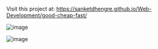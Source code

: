 Visit this project at: https://sanketdhengre.github.io/Web-Development/good-cheap-fast/

![image](https://github.com/SanketDhengre/Web-Development/assets/83276393/ce758495-c664-482d-8325-40a20f1e8e5d)


![image](https://github.com/SanketDhengre/Web-Development/assets/83276393/2e266db6-2052-4c7c-bc93-f93a681b1ef5)
